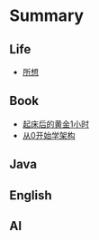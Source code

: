 # Summary

## Life
* [所想](others/thinking.md)

## Book
* [起床后的黄金1小时](book/起床后的黄金一小时.md)
* [从0开始学架构](book/从0开始学架构.md)

## Java

## English

## AI
